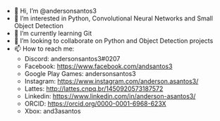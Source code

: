 - 👋 Hi, I’m @andersonsantos3
- 👀 I’m interested in Python, Convolutional Neural Networks and Small Object Detection
- 🌱 I’m currently learning Git
- 💞️ I’m looking to collaborate on Python and Object Detection projects
- 📫 How to reach me:
  - Discord: andersonsantos3#0207
  - Facebook: https://www.facebook.com/andsantos3
  - Google Play Games: andersonsantos3
  - Instagram: https://www.instagram.com/anderson.asantos3/
  - Lattes: http://lattes.cnpq.br/1450920573187572
  - Linkedin: https://www.linkedin.com/in/anderson-asantos3/
  - ORCID: https://orcid.org/0000-0001-6968-623X
  - Xbox: and3asantos

<!---
andersonsantos3/andersonsantos3 is a ✨ special ✨ repository because its `README.md` (this file) appears on your GitHub profile.
You can click the Preview link to take a look at your changes.
--->
